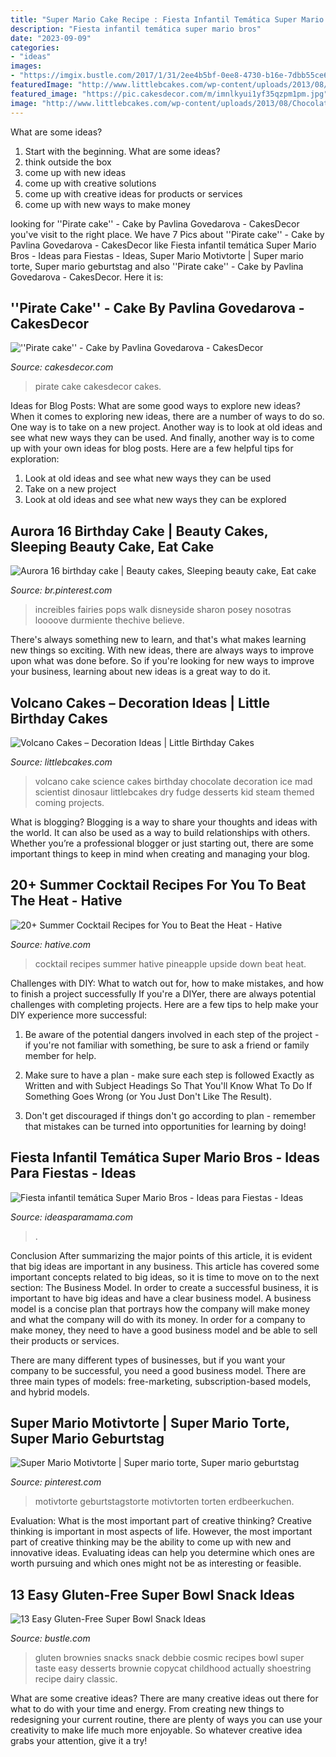 ```yaml
---
title: "Super Mario Cake Recipe : Fiesta Infantil Temática Super Mario Bros"
description: "Fiesta infantil temática super mario bros"
date: "2023-09-09"
categories:
- "ideas"
images:
- "https://imgix.bustle.com/2017/1/31/2ee4b5bf-0ee8-4730-b16e-7dbb55ce6beb.jpg?w=646&amp;fit=max&amp;auto=format&amp;q=70"
featuredImage: "http://www.littlebcakes.com/wp-content/uploads/2013/08/Chocolate-Volcano-Cake.jpg"
featured_image: "https://pic.cakesdecor.com/m/imnlkyui1yf35qzpm1pm.jpg"
image: "http://www.littlebcakes.com/wp-content/uploads/2013/08/Chocolate-Volcano-Cake.jpg"
---
```



What are some ideas?
1. Start with the beginning. What are some ideas? 
2. think outside the box 
3. come up with new ideas 
4. come up with creative solutions 
5. come up with creative ideas for products or services 
6. come up with new ways to make money 

	

		
looking for &#039;&#039;Pirate cake&#039;&#039; - Cake by Pavlina Govedarova - CakesDecor you've visit to the right place. We have 7 Pics about &#039;&#039;Pirate cake&#039;&#039; - Cake by Pavlina Govedarova - CakesDecor like Fiesta infantil temática Super Mario Bros - Ideas para Fiestas - Ideas, Super Mario Motivtorte | Super mario torte, Super mario geburtstag and also &#039;&#039;Pirate cake&#039;&#039; - Cake by Pavlina Govedarova - CakesDecor. Here it is:
		
    
## &#039;&#039;Pirate Cake&#039;&#039; - Cake By Pavlina Govedarova - CakesDecor

<img loading=lazy src="https://pic.cakesdecor.com/m/imnlkyui1yf35qzpm1pm.jpg" onerror="this.onerror=null;this.src='https://tse4.mm.bing.net/th?id=OIP.9rkKHETExfLSvhlzcRrCawHaLI&amp;pid=15.1';" alt="&#039;&#039;Pirate cake&#039;&#039; - Cake by Pavlina Govedarova - CakesDecor">

_Source: cakesdecor.com_

>pirate cake cakesdecor cakes. 

	

Ideas for Blog Posts: What are some good ways to explore new ideas?
When it comes to exploring new ideas, there are a number of ways to do so. One way is to take on a new project. Another way is to look at old ideas and see what new ways they can be used. And finally, another way is to come up with your own ideas for blog posts. Here are a few helpful tips for exploration: 
1. Look at old ideas and see what new ways they can be used
2. Take on a new project
3. Look at old ideas and see what new ways they can be explored  
    
## Aurora 16 Birthday Cake | Beauty Cakes, Sleeping Beauty Cake, Eat Cake

<img loading=lazy src="https://i.pinimg.com/736x/19/dd/03/19dd038884ba2c4eb58095627276bcc7--disney-cakes-disney-cruiseplan.jpg" onerror="this.onerror=null;this.src='https://tse1.mm.bing.net/th?id=OIP.jSZ-JqbP3M1S-exdzoWT0wAAAA&amp;pid=15.1';" alt="Aurora 16 birthday cake | Beauty cakes, Sleeping beauty cake, Eat cake">

_Source: br.pinterest.com_

>increibles fairies pops walk disneyside sharon posey nosotras loooove durmiente thechive believe. 

	

There's always something new to learn, and that's what makes learning new things so exciting. With new ideas, there are always ways to improve upon what was done before. So if you're looking for new ways to improve your business, learning about new ideas is a great way to do it.

    
## Volcano Cakes – Decoration Ideas | Little Birthday Cakes

<img loading=lazy src="http://www.littlebcakes.com/wp-content/uploads/2013/08/Chocolate-Volcano-Cake.jpg" onerror="this.onerror=null;this.src='https://tse4.mm.bing.net/th?id=OIP.ejOey8jrTyvYvciQCM90VgHaJ4&amp;pid=15.1';" alt="Volcano Cakes – Decoration Ideas | Little Birthday Cakes">

_Source: littlebcakes.com_

>volcano cake science cakes birthday chocolate decoration ice mad scientist dinosaur littlebcakes dry fudge desserts kid steam themed coming projects. 

	

What is blogging?
Blogging is a way to share your thoughts and ideas with the world. It can also be used as a way to build relationships with others. Whether you’re a professional blogger or just starting out, there are some important things to keep in mind when creating and managing your blog.

    
## 20+ Summer Cocktail Recipes For You To Beat The Heat - Hative

<img loading=lazy src="https://hative.com/wp-content/uploads/2015/05/summer-cocktail-recipes/17-summer-cocktail-recipes.jpg" onerror="this.onerror=null;this.src='https://tse1.mm.bing.net/th?id=OIP.jgSUKWj-Qq56pqQ1evJRwgHaL_&amp;pid=15.1';" alt="20+ Summer Cocktail Recipes for You to Beat the Heat - Hative">

_Source: hative.com_

>cocktail recipes summer hative pineapple upside down beat heat. 

	

Challenges with DIY: What to watch out for, how to make mistakes, and how to finish a project successfully
If you're a DIYer, there are always potential challenges with completing projects. Here are a few tips to help make your DIY experience more successful: 
1. Be aware of the potential dangers involved in each step of the project - if you're not familiar with something, be sure to ask a friend or family member for help.

2. Make sure to have a plan - make sure each step is followed Exactly as Written and with Subject Headings So That You'll Know What To Do If Something Goes Wrong (or You Just Don't Like The Result).

3. Don't get discouraged if things don't go according to plan - remember that mistakes can be turned into opportunities for learning by doing!

    
## Fiesta Infantil Temática Super Mario Bros - Ideas Para Fiestas - Ideas

<img loading=lazy src="https://www.ideasparamama.com/wp-content/uploads/2017/05/tarta2.jpg" onerror="this.onerror=null;this.src='https://tse1.mm.bing.net/th?id=OIP.09EryiCRjOaLABIp4Gii_QHaLv&amp;pid=15.1';" alt="Fiesta infantil temática Super Mario Bros - Ideas para Fiestas - Ideas">

_Source: ideasparamama.com_

>. 

	

Conclusion
After summarizing the major points of this article, it is evident that big ideas are important in any business. This article has covered some important concepts related to big ideas, so it is time to move on to the next section: The Business Model.
In order to create a successful business, it is important to have big ideas and have a clear business model. A business model is a concise plan that portrays how the company will make money and what the company will do with its money. In order for a company to make money, they need to have a good business model and be able to sell their products or services. 

There are many different types of businesses, but if you want your company to be successful, you need a good business model. There are three main types of models: free-marketing, subscription-based models, and hybrid models.

    
## Super Mario Motivtorte | Super Mario Torte, Super Mario Geburtstag

<img loading=lazy src="https://i.pinimg.com/736x/f6/f1/54/f6f154f3134dbda59fed86560c7af3ff.jpg" onerror="this.onerror=null;this.src='https://tse3.mm.bing.net/th?id=OIP.AUANOmExcia8v1AdEWmBNAHaJ3&amp;pid=15.1';" alt="Super Mario Motivtorte | Super mario torte, Super mario geburtstag">

_Source: pinterest.com_

>motivtorte geburtstagstorte motivtorten torten erdbeerkuchen. 

	

Evaluation: What is the most important part of creative thinking?
Creative thinking is important in most aspects of life. However, the most important part of creative thinking may be the ability to come up with new and innovative ideas. Evaluating ideas can help you determine which ones are worth pursuing and which ones might not be as interesting or feasible.

    
## 13 Easy Gluten-Free Super Bowl Snack Ideas

<img loading=lazy src="https://imgix.bustle.com/2017/1/31/2ee4b5bf-0ee8-4730-b16e-7dbb55ce6beb.jpg?w=646&amp;fit=max&amp;auto=format&amp;q=70" onerror="this.onerror=null;this.src='https://tse2.mm.bing.net/th?id=OIP.tqQcaCUUiNDSIC5IWm9J2AHaI1&amp;pid=15.1';" alt="13 Easy Gluten-Free Super Bowl Snack Ideas">

_Source: bustle.com_

>gluten brownies snacks snack debbie cosmic recipes bowl super taste easy desserts brownie copycat childhood actually shoestring recipe dairy classic. 

	

What are some creative ideas?
There are many creative ideas out there for what to do with your time and energy. From creating new things to redesigning your current routine, there are plenty of ways you can use your creativity to make life much more enjoyable. So whatever creative idea grabs your attention, give it a try!

